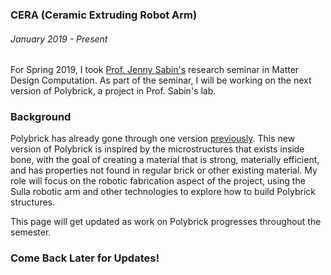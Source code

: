 ### CERA (Ceramic Extruding Robot Arm)
###### January 2019 - Present

For Spring 2019, I took [Prof. Jenny Sabin\'s](http://www.jennysabin.com/) research seminar in Matter Design Computation. As part of the seminar, I will be working on the next version of Polybrick, a project in Prof. Sabin\'s lab. 

### Background

Polybrick has already gone through one version [previously](http://www.jennysabin.com/polybrick/). This new version of Polybrick is inspired by the microstructures that exists inside bone, with the goal of creating a material that is strong, materially efficient, and has properties not found in regular brick or other existing material. My role will focus on the robotic fabrication aspect of the project, using the Sulla robotic arm and other technologies to explore how to build Polybrick structures.

This page will get updated as work on Polybrick progresses throughout the semester.

### Come Back Later for Updates!